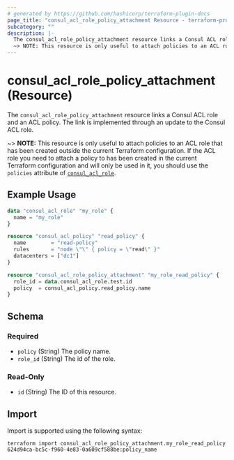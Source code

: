 ```yaml
---
# generated by https://github.com/hashicorp/terraform-plugin-docs
page_title: "consul_acl_role_policy_attachment Resource - terraform-provider-consul"
subcategory: ""
description: |-
  The consul_acl_role_policy_attachment resource links a Consul ACL role and an ACL policy. The link is implemented through an update to the Consul ACL role.
  ~> NOTE: This resource is only useful to attach policies to an ACL role that has been created outside the current Terraform configuration. If the ACL role you need to attach a policy to has been created in the current Terraform configuration and will only be used in it, you should use the policies attribute of consul_acl_role.
---
```


# consul_acl_role_policy_attachment (Resource)

The `consul_acl_role_policy_attachment` resource links a Consul ACL role and an ACL policy. The link is implemented through an update to the Consul ACL role.

~> **NOTE:** This resource is only useful to attach policies to an ACL role that has been created outside the current Terraform configuration. If the ACL role you need to attach a policy to has been created in the current Terraform configuration and will only be used in it, you should use the `policies` attribute of [`consul_acl_role`](/docs/providers/consul/r/acl_role.html).

## Example Usage

```terraform
data "consul_acl_role" "my_role" {
  name = "my_role"
}

resource "consul_acl_policy" "read_policy" {
  name        = "read-policy"
  rules       = "node \"\" { policy = \"read\" }"
  datacenters = ["dc1"]
}

resource "consul_acl_role_policy_attachment" "my_role_read_policy" {
  role_id = data.consul_acl_role.test.id
  policy  = consul_acl_policy.read_policy.name
}
```

<!-- schema generated by tfplugindocs -->
## Schema

### Required

- `policy` (String) The policy name.
- `role_id` (String) The id of the role.

### Read-Only

- `id` (String) The ID of this resource.

## Import

Import is supported using the following syntax:

```shell
terraform import consul_acl_role_policy_attachment.my_role_read_policy 624d94ca-bc5c-f960-4e83-0a609cf588be:policy_name
```
